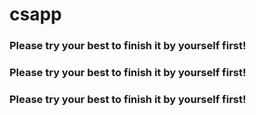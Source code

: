 # csapp
### Please try your best to finish it by yourself first!
### Please try your best to finish it by yourself first!
### Please try your best to finish it by yourself first!
